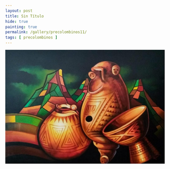 ```yaml
---
layout: post
title: Sin Título
hide: true
painting: true
permalink: /gallery/precolombinos11/
tags: [ precolombinos ]
---
```


![Sin Título](/assets/img/paintings/precolomb_11.jpeg)
